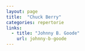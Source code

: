 ```yaml
---
layout: page
title:  "Chuck Berry"
categories: repertorie
links:
  - title: "Johnny B. Goode"
    url: johnny-b-goode
---
```

